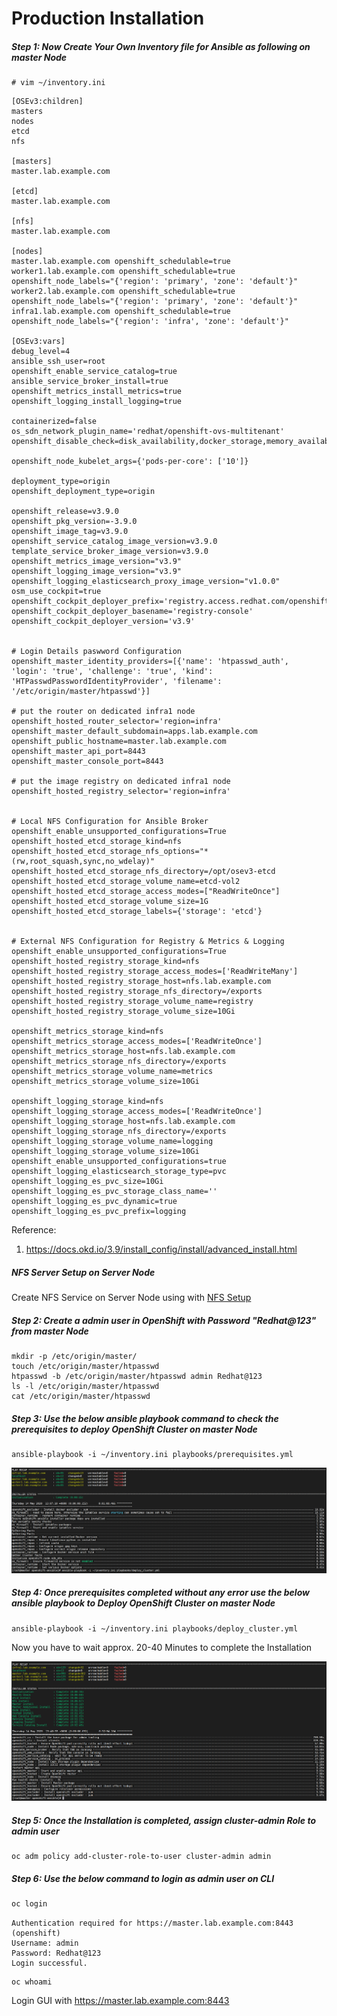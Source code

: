 # Production Installation

##### Step 1: Now Create Your Own Inventory file for Ansible as following on master Node

```shell
# vim ~/inventory.ini
```

```
[OSEv3:children]
masters
nodes
etcd
nfs

[masters]
master.lab.example.com

[etcd]
master.lab.example.com

[nfs]
master.lab.example.com

[nodes]
master.lab.example.com openshift_schedulable=true
worker1.lab.example.com openshift_schedulable=true openshift_node_labels="{'region': 'primary', 'zone': 'default'}"
worker2.lab.example.com openshift_schedulable=true openshift_node_labels="{'region': 'primary', 'zone': 'default'}"
infra1.lab.example.com openshift_schedulable=true openshift_node_labels="{'region': 'infra', 'zone': 'default'}"

[OSEv3:vars]
debug_level=4
ansible_ssh_user=root
openshift_enable_service_catalog=true
ansible_service_broker_install=true
openshift_metrics_install_metrics=true
openshift_logging_install_logging=true

containerized=false
os_sdn_network_plugin_name='redhat/openshift-ovs-multitenant'
openshift_disable_check=disk_availability,docker_storage,memory_availability,docker_image_availability

openshift_node_kubelet_args={'pods-per-core': ['10']}

deployment_type=origin
openshift_deployment_type=origin

openshift_release=v3.9.0
openshift_pkg_version=-3.9.0
openshift_image_tag=v3.9.0
openshift_service_catalog_image_version=v3.9.0
template_service_broker_image_version=v3.9.0
openshift_metrics_image_version="v3.9"
openshift_logging_image_version="v3.9"
openshift_logging_elasticsearch_proxy_image_version="v1.0.0"
osm_use_cockpit=true
openshift_cockpit_deployer_prefix='registry.access.redhat.com/openshift3/'
openshift_cockpit_deployer_basename='registry-console'
openshift_cockpit_deployer_version='v3.9'


# Login Details paswword Configuration
openshift_master_identity_providers=[{'name': 'htpasswd_auth', 'login': 'true', 'challenge': 'true', 'kind': 'HTPasswdPasswordIdentityProvider', 'filename': '/etc/origin/master/htpasswd'}]

# put the router on dedicated infra1 node
openshift_hosted_router_selector='region=infra'
openshift_master_default_subdomain=apps.lab.example.com
openshift_public_hostname=master.lab.example.com
openshift_master_api_port=8443
openshift_master_console_port=8443

# put the image registry on dedicated infra1 node
openshift_hosted_registry_selector='region=infra'


# Local NFS Configuration for Ansible Broker
openshift_enable_unsupported_configurations=True
openshift_hosted_etcd_storage_kind=nfs
openshift_hosted_etcd_storage_nfs_options="*(rw,root_squash,sync,no_wdelay)"
openshift_hosted_etcd_storage_nfs_directory=/opt/osev3-etcd
openshift_hosted_etcd_storage_volume_name=etcd-vol2
openshift_hosted_etcd_storage_access_modes=["ReadWriteOnce"]
openshift_hosted_etcd_storage_volume_size=1G
openshift_hosted_etcd_storage_labels={'storage': 'etcd'}


# External NFS Configuration for Registry & Metrics & Logging
openshift_enable_unsupported_configurations=True
openshift_hosted_registry_storage_kind=nfs
openshift_hosted_registry_storage_access_modes=['ReadWriteMany']
openshift_hosted_registry_storage_host=nfs.lab.example.com
openshift_hosted_registry_storage_nfs_directory=/exports
openshift_hosted_registry_storage_volume_name=registry
openshift_hosted_registry_storage_volume_size=10Gi

openshift_metrics_storage_kind=nfs
openshift_metrics_storage_access_modes=['ReadWriteOnce']
openshift_metrics_storage_host=nfs.lab.example.com
openshift_metrics_storage_nfs_directory=/exports
openshift_metrics_storage_volume_name=metrics
openshift_metrics_storage_volume_size=10Gi

openshift_logging_storage_kind=nfs
openshift_logging_storage_access_modes=['ReadWriteOnce']
openshift_logging_storage_host=nfs.lab.example.com
openshift_logging_storage_nfs_directory=/exports
openshift_logging_storage_volume_name=logging
openshift_logging_storage_volume_size=10Gi
openshift_enable_unsupported_configurations=true
openshift_logging_elasticsearch_storage_type=pvc
openshift_logging_es_pvc_size=10Gi
openshift_logging_es_pvc_storage_class_name=''
openshift_logging_es_pvc_dynamic=true
openshift_logging_es_pvc_prefix=logging
```

Reference:

1. https://docs.okd.io/3.9/install_config/install/advanced_install.html

##### NFS Server Setup on Server Node 

Create NFS Service on Server Node using with [NFS Setup](NFS-Setup.md)

##### Step 2: Create a admin user in OpenShift with Password "Redhat@123" from master Node

```shell
mkdir -p /etc/origin/master/
touch /etc/origin/master/htpasswd
htpasswd -b /etc/origin/master/htpasswd admin Redhat@123
ls -l /etc/origin/master/htpasswd
cat /etc/origin/master/htpasswd
```

##### Step 3: Use the below ansible playbook command to check the prerequisites to deploy OpenShift Cluster on master Node

```shell
ansible-playbook -i ~/inventory.ini playbooks/prerequisites.yml
```

![](output/Production-Install/1.png)



##### Step 4: Once prerequisites completed without any error use the below ansible playbook to Deploy OpenShift Cluster on master Node

```shell
ansible-playbook -i ~/inventory.ini playbooks/deploy_cluster.yml
```

Now you have to wait approx. 20-40 Minutes to complete the Installation

![](output/Production-Install/2.png)



##### Step 5: Once the Installation is completed, assign cluster-admin Role to admin user

```shell
oc adm policy add-cluster-role-to-user cluster-admin admin
```

##### Step 6: Use the below command to login as admin user on CLI

```bash
oc login
```

```
Authentication required for https://master.lab.example.com:8443 (openshift)
Username: admin
Password: Redhat@123
Login successful.
```

```shell
oc whoami
```

Login GUI  with https://master.lab.example.com:8443